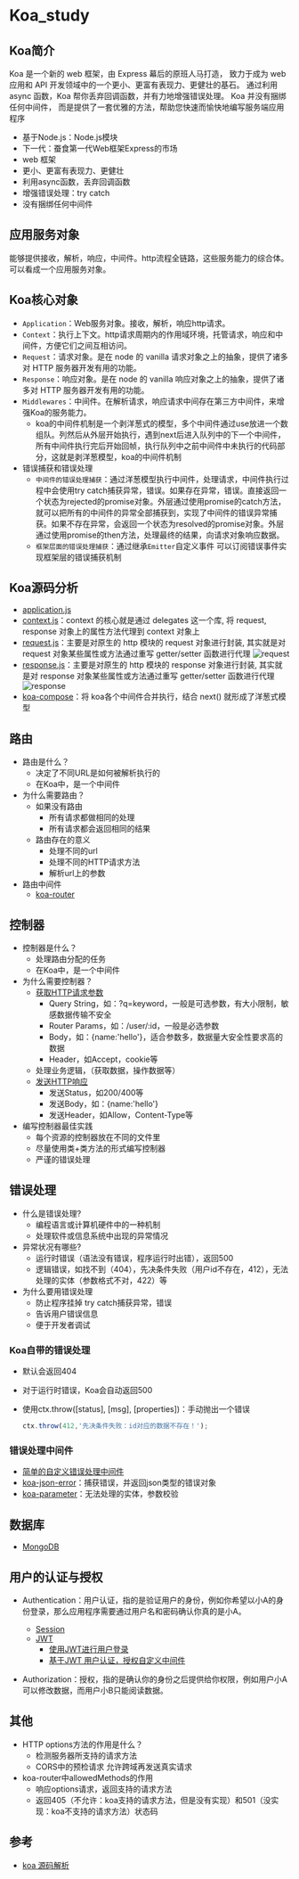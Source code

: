 # Koa_study

## Koa简介

Koa 是一个新的 web 框架，由 Express 幕后的原班人马打造， 致力于成为 web 应用和 API 开发领域中的一个更小、更富有表现力、更健壮的基石。 通过利用 async 函数，Koa 帮你丢弃回调函数，并有力地增强错误处理。 Koa 并没有捆绑任何中间件， 而是提供了一套优雅的方法，帮助您快速而愉快地编写服务端应用程序

- 基于Node.js：Node.js模块
- 下一代：蚕食第一代Web框架Express的市场
- web 框架
- 更小、更富有表现力、更健壮
- 利用async函数，丢弃回调函数
- 增强错误处理：try catch
- 没有捆绑任何中间件

## 应用服务对象

能够提供接收，解析，响应，中间件。http流程全链路，这些服务能力的综合体。可以看成一个应用服务对象。

## Koa核心对象

- ```Application```：Web服务对象。接收，解析，响应http请求。
- ```Context```：执行上下文。http请求周期内的作用域环境，托管请求，响应和中间件，方便它们之间互相访问。
- ```Request```：请求对象。是在 node 的 vanilla 请求对象之上的抽象，提供了诸多对 HTTP 服务器开发有用的功能。
- ```Response```：响应对象。是在 node 的 vanilla 响应对象之上的抽象，提供了诸多对 HTTP 服务器开发有用的功能。
- ```Middlewares```：中间件。在解析请求，响应请求中间存在第三方中间件，来增强Koa的服务能力。
  - koa的中间件机制是一个剥洋葱式的模型，多个中间件通过use放进一个数组队。列然后从外层开始执行，遇到next后进入队列中的下一个中间件，所有中间件执行完后开始回帧，执行队列中之前中间件中未执行的代码部分，这就是剥洋葱模型，koa的中间件机制
- 错误捕获和错误处理
  - ```中间件的错误处理捕获```：通过洋葱模型执行中间件，处理请求，中间件执行过程中会使用try catch捕获异常，错误。如果存在异常，错误。直接返回一个状态为rejected的promise对象。外层通过使用promise的catch方法，就可以把所有的中间件的异常全部捕获到，实现了中间件的错误异常捕获。如果不存在异常，会返回一个状态为resolved的promise对象。外层通过使用promise的then方法，处理最终的结果，向请求对象响应数据。
  - ```框架层面的错误处理捕获```：通过继承```Emitter```自定义事件 可以订阅错误事件实现框架层的错误捕获机制

## Koa源码分析

- [application.js](./koa/lib/application.js)
- [context.js](./koa/lib/context.js)：context 的核心就是通过 delegates 这一个库, 将 request, response 对象上的属性方法代理到 context 对象上
- [request.js](./koa/lib/request.js)：主要是对原生的 http 模块的 request 对象进行封装, 其实就是对 request 对象某些属性或方法通过重写 getter/setter 函数进行代理
  ![request](./resources/request.png)
- [response.js](./koa/lib/response.js)：主要是对原生的 http 模块的 response 对象进行封装, 其实就是对 response 对象某些属性或方法通过重写 getter/setter 函数进行代理
  ![response](./resources/response.png)
- [koa-compose](./koa-compose/index.js)：将 koa各个中间件合并执行，结合 next() 就形成了洋葱式模型

## 路由

- 路由是什么？
  - 决定了不同URL是如何被解析执行的
  - 在Koa中，是一个中间件
- 为什么需要路由？
  - 如果没有路由
    - 所有请求都做相同的处理
    - 所有请求都会返回相同的结果
  - 路由存在的意义
    - 处理不同的url
    - 处理不同的HTTP请求方法
    - 解析url上的参数
- 路由中间件
  - [koa-router](https://github.com/ZijianHe/koa-router)

## 控制器

- 控制器是什么？
  - 处理路由分配的任务
  - 在Koa中，是一个中间件
- 为什么需要控制器？
  - [获取HTTP请求参数](./note/controler/get_http_request_parameter.md)
    - Query String，如：?q=keyword，一般是可选参数，有大小限制，敏感数据传输不安全
    - Router Params，如：/user/:id，一般是必选参数
    - Body，如：{name:'hello'}，适合参数多，数据量大安全性要求高的数据
    - Header，如Accept，cookie等
  - 处理业务逻辑，（获取数据，操作数据等）
  - [发送HTTP响应](./note/controler/handlle_http_responses.md)
    - 发送Status，如200/400等
    - 发送Body，如：{name:'hello'}
    - 发送Header，如Allow，Content-Type等
- 编写控制器最佳实践
  - 每个资源的控制器放在不同的文件里
  - 尽量使用类+类方法的形式编写控制器
  - 严谨的错误处理

## 错误处理

- 什么是错误处理?
  - 编程语言或计算机硬件中的一种机制
  - 处理软件或信息系统中出现的异常情况
- 异常状况有哪些?
  - 运行时错误（语法没有错误，程序运行时出错），返回500
  - 逻辑错误，如找不到（404），先决条件失败（用户id不存在，412），无法处理的实体（参数格式不对，422）等
- 为什么要用错误处理
  - 防止程序挂掉 try catch捕获异常，错误
  - 告诉用户错误信息
  - 便于开发者调试

### Koa自带的错误处理

- 默认会返回404
- 对于运行时错误，Koa会自动返回500
- 使用ctx.throw([status], [msg], [properties])：手动抛出一个错误
  
  ```javascript
  ctx.throw(412,'先决条件失败：id对应的数据不存在！');
  ```

### 错误处理中间件

- [简单的自定义错误处理中间件](./note/error_handling/customize.md)
- [koa-json-error](./note/error_handling/koa-json-error.md)：捕获错误，并返回json类型的错误对象
- [koa-parameter](./note/error_handling/koa-parameter.md)：无法处理的实体，参数校验

## 数据库

- [MongoDB](./note/database/mongoDB.md)

## 用户的认证与授权

- Authentication：用户认证，指的是验证用户的身份，例如你希望以小A的身份登录，那么应用程序需要通过用户名和密码确认你真的是小A。
  - [Session](./note/authentication_authorization/session.md)
  - [JWT](./note/authentication_authorization/jwt.md)
    - [使用JWT进行用户登录](./note/database/dml.md)
    - [基于JWT 用户认证，授权自定义中间件](./note/authentication_authorization/custom_middleware.md)

- Authorization：授权，指的是确认你的身份之后提供给你权限，例如用户小A可以修改数据，而用户小B只能阅读数据。

## 其他

- HTTP options方法的作用是什么？
  - 检测服务器所支持的请求方法
  - CORS中的预检请求 允许跨域再发送真实请求
- koa-router中allowedMethods的作用
  - 响应options请求，返回支持的请求方法
  - 返回405（不允许：koa支持的请求方法，但是没有实现）和501（没实现：koa不支持的请求方法）状态码


## 参考

- [koa 源码解析](https://www.jianshu.com/p/3e0f4077d3e4)